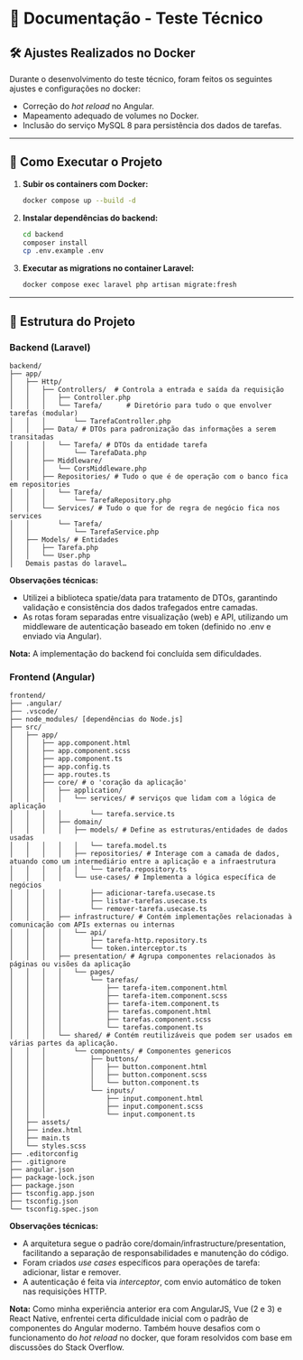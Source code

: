 # 📄 Documentação - Teste Técnico

## 🛠️ Ajustes Realizados no Docker

Durante o desenvolvimento do teste técnico, foram feitos os seguintes ajustes e configurações no docker:

- Correção do *hot reload* no Angular.
- Mapeamento adequado de volumes no Docker.
- Inclusão do serviço MySQL 8 para persistência dos dados de tarefas.

---

## 🚀 Como Executar o Projeto

1. **Subir os containers com Docker:**

   ```bash
   docker compose up --build -d
   ```

2. **Instalar dependências do backend:**

   ```bash
   cd backend
   composer install
   cp .env.example .env
   ```

3. **Executar as migrations no container Laravel:**

   ```bash
   docker compose exec laravel php artisan migrate:fresh
   ```

---

## 🧱 Estrutura do Projeto

### Backend (Laravel)

```
backend/
├── app/
│   ├── Http/
│   │   ├── Controllers/  # Controla a entrada e saída da requisição
│   │   │   ├── Controller.php
│   │   │   └── Tarefa/      # Diretório para tudo o que envolver tarefas (modular)
│   │   │       └── TarefaController.php
│   │   ├── Data/ # DTOs para padronização das informações a serem transitadas
│   │   │   └── Tarefa/ # DTOs da entidade tarefa
│   │   │       └── TarefaData.php
│   │   ├── Middleware/
│   │   │   └── CorsMiddleware.php
│   │   ├── Repositories/ # Tudo o que é de operação com o banco fica em repositories
│   │   │   └── Tarefa/
│   │   │       └── TarefaRepository.php
│   │   └── Services/ # Tudo o que for de regra de negócio fica nos services
│   │       └── Tarefa/
│   │           └── TarefaService.php
│   ├── Models/ # Entidades
│   │   ├── Tarefa.php
│   │   └── User.php
│   Demais pastas do laravel…
```

**Observações técnicas:**

- Utilizei a biblioteca spatie/data para tratamento de DTOs, garantindo validação e consistência dos dados trafegados entre camadas.
- As rotas foram separadas entre visualização (web) e API, utilizando um middleware de autenticação baseado em token (definido no .env e enviado via Angular).

**Nota:** A implementação do backend foi concluída sem dificuldades.

### Frontend (Angular)

```
frontend/
├── .angular/
├── .vscode/
├── node_modules/ [dependências do Node.js]
├── src/
│   ├── app/
│   │   ├── app.component.html
│   │   ├── app.component.scss
│   │   ├── app.component.ts
│   │   ├── app.config.ts
│   │   ├── app.routes.ts
│   │   ├── core/ # o 'coração da aplicação'
│   │   │   ├── application/
│   │   │   │   └── services/ # serviços que lidam com a lógica de aplicação
│   │   │   │       └── tarefa.service.ts
│   │   │   ├── domain/
│   │   │   │   ├── models/ # Define as estruturas/entidades de dados usadas
│   │   │   │   │   └── tarefa.model.ts
│   │   │   │   ├── repositories/ # Interage com a camada de dados, atuando como um intermediário entre a aplicação e a infraestrutura
│   │   │   │   │   └── tarefa.repository.ts
│   │   │   │   └── use-cases/ # Implementa a lógica específica de negócios
│   │   │   │       ├── adicionar-tarefa.usecase.ts
│   │   │   │       ├── listar-tarefas.usecase.ts
│   │   │   │       └── remover-tarefa.usecase.ts
│   │   │   ├── infrastructure/ # Contém implementações relacionadas à comunicação com APIs externas ou internas
│   │   │   │   └── api/
│   │   │   │       ├── tarefa-http.repository.ts
│   │   │   │       └── token.interceptor.ts
│   │   │   ├── presentation/ # Agrupa componentes relacionados às páginas ou visões da aplicação
│   │   │   │   └── pages/
│   │   │   │       └── tarefas/
│   │   │   │           ├── tarefa-item.component.html
│   │   │   │           ├── tarefa-item.component.scss
│   │   │   │           ├── tarefa-item.component.ts
│   │   │   │           ├── tarefas.component.html
│   │   │   │           ├── tarefas.component.scss
│   │   │   │           └── tarefas.component.ts
│   │   │   └── shared/ # Contém reutilizáveis que podem ser usados em várias partes da aplicação.
│   │   │       └── components/ # Componentes genericos
│   │   │           ├── buttons/
│   │   │           │   ├── button.component.html
│   │   │           │   ├── button.component.scss
│   │   │           │   └── button.component.ts
│   │   │           └── inputs/
│   │   │               ├── input.component.html
│   │   │               ├── input.component.scss
│   │   │               └── input.component.ts
│   ├── assets/
│   ├── index.html
│   ├── main.ts
│   └── styles.scss
├── .editorconfig
├── .gitignore
├── angular.json
├── package-lock.json
├── package.json
├── tsconfig.app.json
├── tsconfig.json
└── tsconfig.spec.json
```

**Observações técnicas:**

- A arquitetura segue o padrão core/domain/infrastructure/presentation, facilitando a separação de responsabilidades e manutenção do código.
- Foram criados *use cases* específicos para operações de tarefa: adicionar, listar e remover.
- A autenticação é feita via *interceptor*, com envio automático de token nas requisições HTTP.

**Nota:** Como minha experiência anterior era com AngularJS, Vue (2 e 3) e React Native, enfrentei certa dificuldade inicial com o padrão de componentes do Angular moderno. Também houve desafios com o funcionamento do *hot reload* no docker, que foram resolvidos com base em discussões do Stack Overflow.
